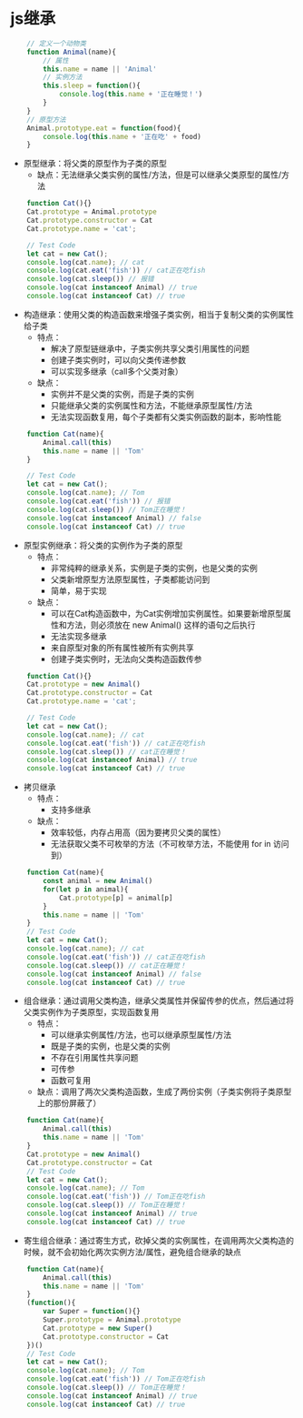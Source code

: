 # js继承

```javascript
    // 定义一个动物类
    function Animal(name){
        // 属性
        this.name = name || 'Animal'
        // 实例方法
        this.sleep = function(){
            console.log(this.name + '正在睡觉！')
        }
    }
    // 原型方法
    Animal.prototype.eat = function(food){
        console.log(this.name + '正在吃' + food)
    }
```

+ 原型继承：将父类的原型作为子类的原型
  + 缺点：无法继承父类实例的属性/方法，但是可以继承父类原型的属性/方法

```javascript
    function Cat(){}
    Cat.prototype = Animal.prototype
    Cat.prototype.constructor = Cat
    Cat.prototype.name = 'cat';

    // Test Code
    let cat = new Cat();
    console.log(cat.name); // cat
    console.log(cat.eat('fish')) // cat正在吃fish
    console.log(cat.sleep()) // 报错
    console.log(cat instanceof Animal) // true
    console.log(cat instanceof Cat) // true
```

+ 构造继承：使用父类的构造函数来增强子类实例，相当于复制父类的实例属性给子类
  + 特点：  
    + 解决了原型链继承中，子类实例共享父类引用属性的问题
    + 创建子类实例时，可以向父类传递参数
    + 可以实现多继承（call多个父类对象）
  + 缺点：  
    + 实例并不是父类的实例，而是子类的实例
    + 只能继承父类的实例属性和方法，不能继承原型属性/方法
    + 无法实现函数复用，每个子类都有父类实例函数的副本，影响性能

```javascript
    function Cat(name){
        Animal.call(this)
        this.name = name || 'Tom'
    }

    // Test Code
    let cat = new Cat();
    console.log(cat.name); // Tom
    console.log(cat.eat('fish')) // 报错
    console.log(cat.sleep()) // Tom正在睡觉！
    console.log(cat instanceof Animal) // false
    console.log(cat instanceof Cat) // true
```

+ 原型实例继承：将父类的实例作为子类的原型  
  + 特点：  
    + 非常纯粹的继承关系，实例是子类的实例，也是父类的实例
    + 父类新增原型方法原型属性，子类都能访问到
    + 简单，易于实现
  + 缺点：  
    + 可以在Cat构造函数中，为Cat实例增加实例属性。如果要新增原型属性和方法，则必须放在 new Animal() 这样的语句之后执行
    + 无法实现多继承
    + 来自原型对象的所有属性被所有实例共享
    + 创建子类实例时，无法向父类构造函数传参

```javascript
    function Cat(){}
    Cat.prototype = new Animal()
    Cat.prototype.constructor = Cat
    Cat.prototype.name = 'cat';

    // Test Code
    let cat = new Cat();
    console.log(cat.name); // cat
    console.log(cat.eat('fish')) // cat正在吃fish
    console.log(cat.sleep()) // cat正在睡觉！
    console.log(cat instanceof Animal) // true
    console.log(cat instanceof Cat) // true
```

+ 拷贝继承
  + 特点：  
    + 支持多继承
  + 缺点：  
    + 效率较低，内存占用高（因为要拷贝父类的属性）
    + 无法获取父类不可枚举的方法（不可枚举方法，不能使用 for in 访问到）

```javascript
    function Cat(name){
        const animal = new Animal()
        for(let p in animal){
            Cat.prototype[p] = animal[p]
        }
        this.name = name || 'Tom'
    }
    // Test Code
    let cat = new Cat();
    console.log(cat.name); // cat
    console.log(cat.eat('fish')) // cat正在吃fish
    console.log(cat.sleep()) // cat正在睡觉！
    console.log(cat instanceof Animal) // false
    console.log(cat instanceof Cat) // true
```

+ 组合继承：通过调用父类构造，继承父类属性并保留传参的优点，然后通过将父类实例作为子类原型，实现函数复用  
  + 特点：
    + 可以继承实例属性/方法，也可以继承原型属性/方法
    + 既是子类的实例，也是父类的实例
    + 不存在引用属性共享问题
    + 可传参
    + 函数可复用
  + 缺点：调用了两次父类构造函数，生成了两份实例（子类实例将子类原型上的那份屏蔽了）

```javascript
    function Cat(name){
        Animal.call(this)
        this.name = name || 'Tom'
    }
    Cat.prototype = new Animal()
    Cat.prototype.constructor = Cat
    // Test Code
    let cat = new Cat();
    console.log(cat.name); // Tom
    console.log(cat.eat('fish')) // Tom正在吃fish
    console.log(cat.sleep()) // Tom正在睡觉！
    console.log(cat instanceof Animal) // true
    console.log(cat instanceof Cat) // true
```

+ 寄生组合继承：通过寄生方式，砍掉父类的实例属性，在调用两次父类构造的时候，就不会初始化两次实例方法/属性，避免组合继承的缺点

```javascript
    function Cat(name){
        Animal.call(this)
        this.name = name || 'Tom'
    }
    (function(){
        var Super = function(){}
        Super.prototype = Animal.prototype
        Cat.prototype = new Super()
        Cat.prototype.constructor = Cat
    })()
    // Test Code
    let cat = new Cat();
    console.log(cat.name); // Tom
    console.log(cat.eat('fish')) // Tom正在吃fish
    console.log(cat.sleep()) // Tom正在睡觉！
    console.log(cat instanceof Animal) // true
    console.log(cat instanceof Cat) // true
```
